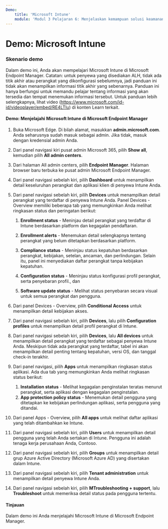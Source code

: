 ```yaml
---
Demo:
    title: 'Microsoft Intune'
    module: 'Modul 3 Pelajaran 6: Menjelaskan kemampuan solusi keamanan Microsoft: Menjelaskan keamanan titik akhir dengan Microsoft Intune'
---
```



# Demo: Microsoft Intune

### Skenario demo

Dalam demo ini, Anda akan mempelajari Microsoft Intune di Microsoft Endpoint Manager. Catatan: untuk penyewa yang disediakan ALH, tidak ada titik akhir atau perangkat yang dikonfigurasi sebelumnya, jadi panduan ini tidak akan menampilkan informasi titik akhir yang sebenarnya. Panduan ini hanya berfungsi untuk memandu pelajar tentang informasi yang akan tersedia dan tempat menemukan informasi tersebut.  Untuk panduan lebih selengkapnya, lihat video (<https://www.microsoft.com/id-id/videoplayer/embed/RE4LTIu>) di konten Learn terkait.



#### Demo: Menjelajahi Microsoft Intune di Microsoft Endpoint Manager

1. Buka Microsoft Edge. Di bilah alamat, masukkan **admin.microsoft.com**.  Anda seharusnya sudah masuk sebagai admin.  Jika tidak, masuk dengan kredensial admin Anda.

1. Dari panel navigasi kiri pusat admin Microsoft 365, pilih **Show all**, kemudian pilih **All admin centers**.

1. Dari halaman All admin centers, pilih **Endpoint Manager**.  Halaman browser baru terbuka ke pusat admin Microsoft Endpoint Manager.

1. Dari panel navigasi sebelah kiri, pilih **Dashboard** untuk menampilkan detail keseluruhan perangkat dan aplikasi klien di penyewa Intune Anda.

1. Dari panel navigasi sebelah kiri, pilih **Devices** untuk menampilkan detail perangkat yang terdaftar di penyewa Intune Anda. Panel Devices - Overview memiliki beberapa tab yang memungkinkan Anda melihat ringkasan status dan peringatan berikut:
    1. **Enrollment status** - Meninjau detail perangkat yang terdaftar di Intune berdasarkan platform dan kegagalan pendaftaran.
    
    1. **Enrollment alerts** - Menemukan detail selengkapnya tentang perangkat yang belum ditetapkan berdasarkan platform.
    1. **Compliance status** - Meninjau status kepatuhan berdasarkan perangkat, kebijakan, setelan, ancaman, dan perlindungan. Selain itu, panel ini menyediakan daftar perangkat tanpa kebijakan kepatuhan.
    1. **Configuration status** - Meninjau status konfigurasi profil perangkat, serta penyebaran profil., dan
    1. **Software update status** - Melihat status penyebaran secara visual untuk semua perangkat dan pengguna.

1. Dari panel Devices - Overview, pilih **Conditional Access** untuk menampilkan detail kebijakan akses.

1. Dari panel navigasi sebelah kiri, pilih **Devices**, lalu pilih **Configuration profiles** untuk menampilkan detail profil perangkat di Intune.

1. Dari panel navigasi sebelah kiri, pilih **Devices**, lalu **All devices** untuk menampilkan detail perangkat yang terdaftar sebagai penyewa Intune Anda.  Meskipun tidak ada perangkat yang terdaftar, tabel ini akan menampilkan detail penting tentang kepatuhan, versi OS, dan tanggal check-in terakhir.

1. Dari panel navigasi, pilih **Apps** untuk menampilkan ringkasan status aplikasi. Ada dua tab yang memungkinkan Anda melihat ringkasan status berikut:
    1. **Installation status** - Melihat kegagalan penginstalan teratas menurut perangkat, serta aplikasi dengan kegagalan penginstalan.
    1. **App protection policy status** - Menemukan detail pengguna yang ditetapkan ke kebijakan perlindungan aplikasi, serta pengguna yang ditandai.

1. Dari panel Apps - Overview, pilih **All apps** untuk melihat daftar aplikasi yang telah ditambahkan ke Intune.

1. Dari panel navigasi sebelah kiri, pilih **Users** untuk menampilkan detail pengguna yang telah Anda sertakan di Intune. Pengguna ini adalah tenaga kerja perusahaan Anda, Contoso.

1. Dari panel navigasi sebelah kiri, pilih **Groups** untuk menampilkan detail grup Azure Active Directory (Microsoft Azure AD) yang disertakan dalam Intune.

1. Dari panel navigasi sebelah kiri, pilih **Tenant administration** untuk menampilkan detail penyewa Intune Anda.

1. Dari panel navigasi sebelah kiri, pilih **MTroubleshooting + support**, lalu **Troubleshoot** untuk memeriksa detail status pada pengguna tertentu.

#### Tinjauan

Dalam demo ini Anda menjelajahi Microsoft Intune di Microsoft Endpoint Manager.
